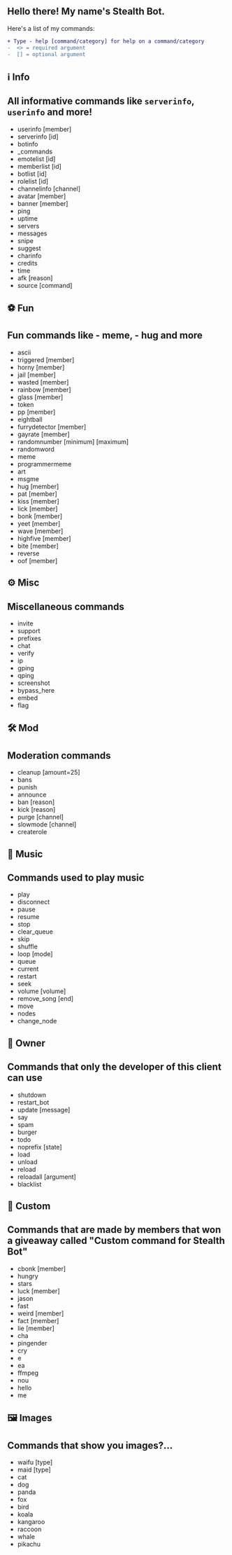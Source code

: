 ## Hello there! My name's Stealth Bot.

Here's a list of my commands:
```diff
+ Type - help [command/category] for help on a command/category
-  <> = required argument
-  [] = optional argument
```

## ℹ️ Info
## All informative commands like `serverinfo`, `userinfo` and more!
- userinfo [member]
- serverinfo [id]
- botinfo 
- _commands 
- emotelist [id]
- memberlist [id]
- botlist [id]
- rolelist [id]
- channelinfo [channel]
- avatar [member]
- banner [member]
- ping 
- uptime 
- servers 
- messages 
- snipe 
- suggest <suggestion>
- charinfo <characters>
- credits 
- time 
- afk [reason]
- source [command]

## ⚽ Fun
## Fun commands like - meme, - hug and more
- ascii <text>
- triggered [member]
- horny [member]
- jail [member]
- wasted [member]
- rainbow [member]
- glass [member]
- token 
- pp [member]
- eightball <question>
- furrydetector [member]
- gayrate [member]
- randomnumber [minimum] [maximum]
- randomword 
- meme 
- programmermeme 
- art 
- msgme <content>
- hug [member]
- pat [member]
- kiss [member]
- lick [member]
- bonk [member]
- yeet [member]
- wave [member]
- highfive [member]
- bite [member]
- reverse <text>
- oof [member]

## ⚙️ Misc
## Miscellaneous commands
- invite 
- support 
- prefixes 
- chat 
- verify 
- ip 
- gping 
- qping 
- screenshot <url>
- bypass_here 
- embed 
- flag 

## 🛠️ Mod
## Moderation commands
- cleanup [amount=25]
- bans 
- punish 
- announce <channel> <message>
- ban <member> [reason]
- kick <member> [reason]
- purge <amount> [channel]
- slowmode <number> [channel]
- createrole <color> <name>

## 🎵 Music
## Commands used to play music
- play <query>
- disconnect 
- pause 
- resume 
- stop 
- clear_queue 
- skip 
- shuffle 
- loop [mode]
- queue 
- current 
- restart 
- seek <position>
- volume [volume]
- remove_song <start> [end]
- move <position> <track>
- nodes 
- change_node <node>

## 👑 Owner
## Commands that only the developer of this client can use
- shutdown 
- restart_bot 
- update [message]
- say <message>
- spam <number> <channel> <message>
- burger 
- todo <text>
- noprefix [state]
- load <extension>
- unload <extension>
- reload <extension>
- reloadall [argument]
- blacklist 

## 🎉 Custom
## Commands that are made by members that won a giveaway called "Custom command for Stealth Bot"
- cbonk [member]
- hungry 
- stars 
- luck [member]
- jason 
- fast 
- weird [member]
- fact [member]
- lie [member]
- cha 
- pingender 
- cry 
- e 
- ea 
- ffmpeg 
- nou 
- hello 
- me 

## 🖼️ Images
## Commands that show you images?...
- waifu [type]
- maid [type]
- cat 
- dog 
- panda 
- fox 
- bird 
- koala 
- kangaroo 
- raccoon 
- whale 
- pikachu 
